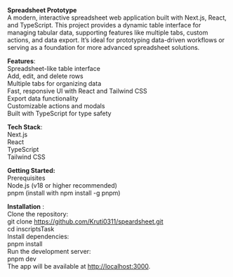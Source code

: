 **Spreadsheet Prototype**<br>
A modern, interactive spreadsheet web application built with Next.js, React, and TypeScript. 
This project provides a dynamic table interface for managing tabular data, supporting features like multiple tabs, custom actions, and data export. 
It’s ideal for prototyping data-driven workflows or serving as a foundation for more advanced spreadsheet solutions.

**Features**:<br>
Spreadsheet-like table interface<br>
Add, edit, and delete rows<br>
Multiple tabs for organizing data<br>
Fast, responsive UI with React and Tailwind CSS<br>
Export data functionality<br>
Customizable actions and modals<br>
Built with TypeScript for type safety<br>

**Tech Stack**:<br>
Next.js<br>
React<br>
TypeScript<br>
Tailwind CSS<br>

**Getting Started:**<br>
Prerequisites<br>
Node.js (v18 or higher recommended)<br>
pnpm (install with npm install -g pnpm)<br>

**Installation** :<br>
Clone the repository:<br>
   git clone https://github.com/Kruti0311/speardsheet.git<br>
   cd inscriptsTask<br>
Install dependencies:<br>
   pnpm install<br>
Run the development server:<br>
   pnpm dev<br>
The app will be available at <http://localhost:3000>.<br>

